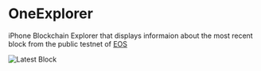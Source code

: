# OneExplorer

iPhone Blockchain Explorer that displays informaion about the most recent block from the public testnet of [EOS](https://github.com/EOSIO/eos)

![Latest Block](https://media.giphy.com/media/1ipjTD8rFglbFyxaPO/giphy.gif)
